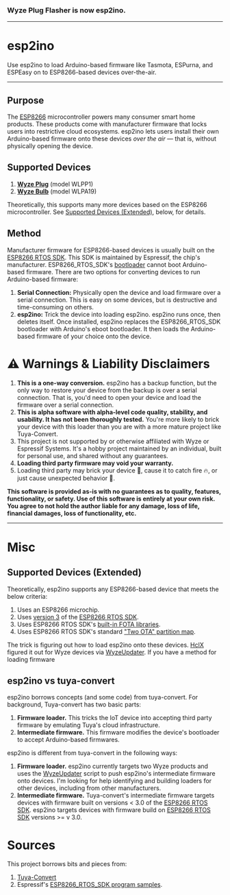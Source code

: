 ### Wyze Plug Flasher is now esp2ino.
***
# esp2ino
Use esp2ino to load Arduino-based firmware like Tasmota, ESPurna, and ESPEasy on to ESP8266-based devices over-the-air.
***
## Purpose
The [ESP8266](https://www.espressif.com/en/products/socs/esp8266) microcontroller powers many consumer smart home products. These products come with manufacturer firmware that locks users into restrictive cloud ecosystems. esp2ino lets users install their own Arduino-based firmware onto these devices *over the air* — that is, without physically opening the device.
## Supported Devices

1. [**Wyze Plug**](https://wyze.com/wyze-plug.html) (model WLPP1)
2. [**Wyze Bulb**](https://wyze.com/wyze-bulb.html) (model WLPA19)

Theoretically, this supports many more devices based on the ESP8266 microcontroller. See [Supported Devices (Extended)](#supported-devices-ext), below, for details.

## Method
Manufacturer firmware for ESP8266-based devices is usually built on the [ESP8266 RTOS SDK](https://github.com/espressif/ESP8266_RTOS_SDK). This SDK is maintained by Espressif, the chip's manufacturer. ESP8266_RTOS_SDK's [bootloader](https://en.wikipedia.org/wiki/Bootloader) cannot boot Arduino-based firmware. There are two options for converting devices to run Arduino-based firmware:

1. **Serial Connection:** Physically open the device and load firmware over a serial connection. This is easy on some devices, but is destructive and time-consuming on others.
2. **esp2ino:** Trick the device into loading esp2ino. esp2ino runs once, then deletes itself. Once installed, esp2ino replaces the ESP8266_RTOS_SDK bootloader with Arduino's eboot bootloader. It then loads the Arduino-based firmware of your choice onto the device.

# ⚠️ Warnings & Liability Disclaimers
1. **This is a one-way conversion.** esp2ino has a backup function, but the only way to restore your device from the backup is over a serial connection. That is, you'd need to open your device and load the firmware over a serial connection.
2. **This is alpha software with alpha-level code quality, stability, and usability. It has not been thoroughly tested.** You're more likely to brick your device with this loader than you are with a more mature project like Tuya-Convert.
3. This project is not supported by or otherwise affiliated with Wyze or Espressif Systems. It's a hobby project maintained by an individual, built for personal use, and shared without any guarantees.
4. **Loading third party firmware may void your warranty.**
5. Loading third party may brick your device 🧱, cause it to catch fire 🔥, or just cause unexpected behavior 🤪.

**This software is provided as-is with no guarantees as to quality, features, functionality, or safety. Use of this software is entirely at your own risk. You agree to not hold the author liable for any damage, loss of life, financial damages, loss of functionality, etc.**

***
# Misc
## <a name="supported-devices-ext"></a> Supported Devices (Extended)
 Theoretically, esp2ino supports any ESP8266-based device that meets the below criteria:
1. Uses an ESP8266 microchip.
2. Uses [version 3](https://docs.espressif.com/projects/esp8266-rtos-sdk/en/latest/api-guides/fota-from-old-new.html) of the [ESP8266 RTOS SDK](https://github.com/espressif/ESP8266_RTOS_SDK).
3. Uses ESP8266 RTOS SDK's [built-in FOTA libraries](https://github.com/espressif/ESP8266_RTOS_SDK/tree/master/examples/system/ota).
4. Uses ESP8266 RTOS SDK's standard ["Two OTA" partition map](https://docs.espressif.com/projects/esp8266-rtos-sdk/en/latest/api-guides/partition-tables.html).

The trick is figuring out how to load esp2ino onto these devices. [HclX](https://github.com/HclX) figured it out for Wyze devices via [WyzeUpdater](https://github.com/HclX/WyzeUpdater). If you have a method for loading firmware 
## esp2ino vs tuya-convert
esp2ino borrows concepts (and some code) from tuya-convert. For background, Tuya-convert has two basic parts:

1. **Firmware loader.** This tricks the IoT device into accepting third party firmware by emulating Tuya's cloud infrastructure.
2. **Intermediate firmware.** This firmware modifies the device's bootloader to accept Arduino-based firmwares.

esp2ino is different from tuya-convert in the following ways:

1. **Firmware loader.** esp2ino currently targets two Wyze products and uses the [WyzeUpdater](https://github.com/HclX/WyzeUpdater) script to push esp2ino's intermediate firmware onto devices. I'm looking for help identifying and building loaders for other devices, including from other manufacturers.
2. **Intermediate firmware.** Tuya-convert's intermediate firmware targets devices with firmware built on versions < 3.0 of the [ESP8266 RTOS SDK](https://github.com/espressif/ESP8266_RTOS_SDK). esp2ino targets devices with firmware build on [ESP8266 RTOS SDK](https://github.com/espressif/ESP8266_RTOS_SDK) versions >= v 3.0.

# Sources

This project borrows bits and pieces from:
1. [Tuya-Convert](https://github.com/ct-Open-Source/tuya-convert)
2. Espressif's [ESP8266_RTOS_SDK program samples](https://github.com/espressif/ESP8266_RTOS_SDK/tree/master/examples).